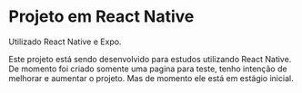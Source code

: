 # Projeto em React Native

Utilizado React Native e Expo.

Este projeto está sendo desenvolvido para estudos utilizando React Native. De momento foi criado somente uma pagina para teste, tenho intenção de melhorar e aumentar o projeto.
Mas de momento ele está em estágio inicial.
